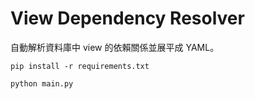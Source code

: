# View Dependency Resolver

自動解析資料庫中 view 的依賴關係並展平成 YAML。


```
pip install -r requirements.txt
```


```
python main.py
```
